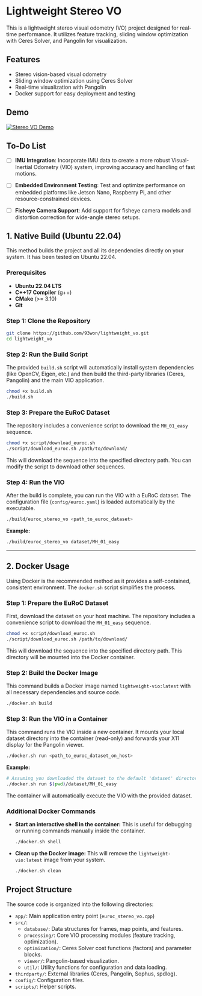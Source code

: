 # Lightweight Stereo VO

This is a lightweight stereo visual odometry (VO) project designed for real-time performance. It utilizes feature tracking, sliding window optimization with Ceres Solver, and Pangolin for visualization.

## Features

- Stereo vision-based visual odometry
- Sliding window optimization using Ceres Solver
- Real-time visualization with Pangolin
- Docker support for easy deployment and testing

## Demo

[![Stereo VO Demo](https://img.youtube.com/vi/fM0tq-6E8fg/0.jpg)](https://youtu.be/fM0tq-6E8fg)

## To-Do List

- [ ] **IMU Integration**: Incorporate IMU data to create a more robust Visual-Inertial Odometry (VIO) system, improving accuracy and handling of fast motions.
- [ ] **Embedded Environment Testing**: Test and optimize performance on embedded platforms like Jetson Nano, Raspberry Pi, and other resource-constrained devices.
- [ ] **Fisheye Camera Support**: Add support for fisheye camera models and distortion correction for wide-angle stereo setups.


## 1. Native Build (Ubuntu 22.04)

This method builds the project and all its dependencies directly on your system. It has been tested on Ubuntu 22.04.

### Prerequisites

- **Ubuntu 22.04 LTS**
- **C++17 Compiler** (g++)
- **CMake** (>= 3.10)
- **Git**

### Step 1: Clone the Repository

```bash
git clone https://github.com/93won/lightweight_vo.git
cd lightweight_vo
```

### Step 2: Run the Build Script

The provided `build.sh` script will automatically install system dependencies (like OpenCV, Eigen, etc.) and then build the third-party libraries (Ceres, Pangolin) and the main VIO application.

```bash
chmod +x build.sh
./build.sh
```

### Step 3: Prepare the EuRoC Dataset

The repository includes a convenience script to download the `MH_01_easy` sequence.

```bash
chmod +x script/download_euroc.sh
./script/download_euroc.sh /path/to/download/
```
This will download the sequence into the specified directory path. You can modify the script to download other sequences.

### Step 4: Run the VIO

After the build is complete, you can run the VIO with a EuRoC dataset. The configuration file (`config/euroc.yaml`) is loaded automatically by the executable.

```bash
./build/euroc_stereo_vo <path_to_euroc_dataset>
```

**Example:**
```bash
./build/euroc_stereo_vo dataset/MH_01_easy
```

---

## 2. Docker Usage

Using Docker is the recommended method as it provides a self-contained, consistent environment. The `docker.sh` script simplifies the process.

### Step 1: Prepare the EuRoC Dataset

First, download the dataset on your host machine. The repository includes a convenience script to download the `MH_01_easy` sequence.

```bash
chmod +x script/download_euroc.sh
./script/download_euroc.sh /path/to/download/
```
This will download the sequence into the specified directory path. This directory will be mounted into the Docker container.

### Step 2: Build the Docker Image

This command builds a Docker image named `lightweight-vio:latest` with all necessary dependencies and source code.

```bash
./docker.sh build
```

### Step 3: Run the VIO in a Container

This command runs the VIO inside a new container. It mounts your local dataset directory into the container (read-only) and forwards your X11 display for the Pangolin viewer.

```bash
./docker.sh run <path_to_euroc_dataset_on_host>
```

**Example:**
```bash
# Assuming you downloaded the dataset to the default 'dataset' directory
./docker.sh run $(pwd)/dataset/MH_01_easy
```
The container will automatically execute the VIO with the provided dataset.

### Additional Docker Commands

- **Start an interactive shell in the container:**
  This is useful for debugging or running commands manually inside the container.
  ```bash
  ./docker.sh shell
  ```

- **Clean up the Docker image:**
  This will remove the `lightweight-vio:latest` image from your system.
  ```bash
  ./docker.sh clean
  ```

## Project Structure

The source code is organized into the following directories:

- `app/`: Main application entry point (`euroc_stereo_vo.cpp`)
- `src/`:
  - `database/`: Data structures for frames, map points, and features.
  - `processing/`: Core VIO processing modules (feature tracking, optimization).
  - `optimization/`: Ceres Solver cost functions (factors) and parameter blocks.
  - `viewer/`: Pangolin-based visualization.
  - `util/`: Utility functions for configuration and data loading.
- `thirdparty/`: External libraries (Ceres, Pangolin, Sophus, spdlog).
- `config/`: Configuration files.
- `scripts/`: Helper scripts.
